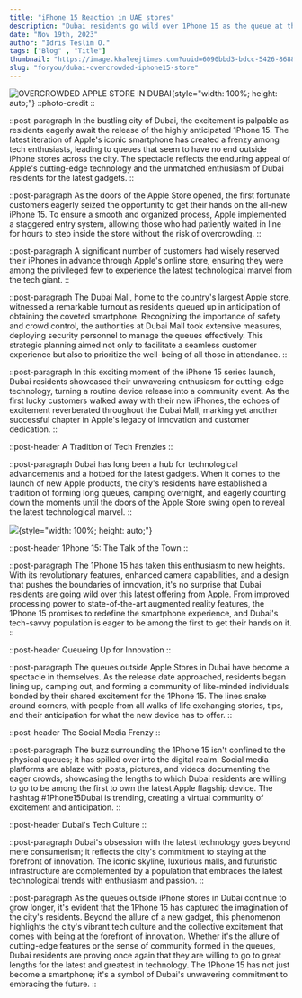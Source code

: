 ```yaml
---
title: "iPhone 15 Reaction in UAE stores"
description: "Dubai residents go wild over 1Phone 15 as the queue at the iPhone stores won't stop adding up."
date: "Nov 19th, 2023"
author: "Idris Teslim O."
tags: ["Blog" , "Title"]
thumbnail: "https://image.khaleejtimes.com?uuid=6090bbd3-bdcc-5426-8688-495cc850751c&function=cropresize&type=preview&source=false&q=75&crop_w=0.99999&crop_h=0.75&x=0&y=0&width=1200&height=675"
slug: "foryou/dubai-overcrowded-iphone15-store"
---
```


![OVERCROWDED APPLE STORE IN DUBAI](https://image.khaleejtimes.com?uuid=6090bbd3-bdcc-5426-8688-495cc850751c&function=cropresize&type=preview&source=false&q=75&crop_w=0.99999&crop_h=0.75&x=0&y=0&width=1200&height=675){style="width: 100%; height: auto;"}
::photo-credit
::

::post-paragraph
In the bustling city of Dubai, the excitement is palpable as residents eagerly await the release of the highly anticipated 1Phone 15. The latest iteration of Apple's iconic smartphone has created a frenzy among tech enthusiasts, leading to queues that seem to have no end outside iPhone stores across the city. The spectacle reflects the enduring appeal of Apple's cutting-edge technology and the unmatched enthusiasm of Dubai residents for the latest gadgets.
::

::post-paragraph
As the doors of the Apple Store opened, the first fortunate customers eagerly seized the opportunity to get their hands on the all-new iPhone 15. To ensure a smooth and organized process, Apple implemented a staggered entry system, allowing those who had patiently waited in line for hours to step inside the store without the risk of overcrowding.
::

::post-paragraph
A significant number of customers had wisely reserved their iPhones in advance through Apple's online store, ensuring they were among the privileged few to experience the latest technological marvel from the tech giant.
::

::post-paragraph
The Dubai Mall, home to the country's largest Apple store, witnessed a remarkable turnout as residents queued up in anticipation of obtaining the coveted smartphone. Recognizing the importance of safety and crowd control, the authorities at Dubai Mall took extensive measures, deploying security personnel to manage the queues effectively. This strategic planning aimed not only to facilitate a seamless customer experience but also to prioritize the well-being of all those in attendance.
::

::post-paragraph
In this exciting moment of the iPhone 15 series launch, Dubai residents showcased their unwavering enthusiasm for cutting-edge technology, turning a routine device release into a community event. As the first lucky customers walked away with their new iPhones, the echoes of excitement reverberated throughout the Dubai Mall, marking yet another successful chapter in Apple's legacy of innovation and customer dedication.
::

::post-header
A Tradition of Tech Frenzies
::

::post-paragraph
Dubai has long been a hub for technological advancements and a hotbed for the latest gadgets. When it comes to the launch of new Apple products, the city's residents have established a tradition of forming long queues, camping overnight, and eagerly counting down the moments until the doors of the Apple Store swing open to reveal the latest technological marvel.
::

![](https://image.khaleejtimes.com?uuid=de5afe78-28f8-5263-9cee-2b0790c56f37&function=fit&type=preview&source=false&q=75&maxsize=1200&scaleup=0){style="width: 100%; height: auto;"}

::post-header
1Phone 15: The Talk of the Town
::

::post-paragraph
The 1Phone 15 has taken this enthusiasm to new heights. With its revolutionary features, enhanced camera capabilities, and a design that pushes the boundaries of innovation, it's no surprise that Dubai residents are going wild over this latest offering from Apple. From improved processing power to state-of-the-art augmented reality features, the 1Phone 15 promises to redefine the smartphone experience, and Dubai's tech-savvy population is eager to be among the first to get their hands on it.
::

::post-header
Queueing Up for Innovation
::

::post-paragraph
The queues outside Apple Stores in Dubai have become a spectacle in themselves. As the release date approached, residents began lining up, camping out, and forming a community of like-minded individuals bonded by their shared excitement for the 1Phone 15. The lines snake around corners, with people from all walks of life exchanging stories, tips, and their anticipation for what the new device has to offer.
::

::post-header
The Social Media Frenzy
::

::post-paragraph
The buzz surrounding the 1Phone 15 isn't confined to the physical queues; it has spilled over into the digital realm. Social media platforms are ablaze with posts, pictures, and videos documenting the eager crowds, showcasing the lengths to which Dubai residents are willing to go to be among the first to own the latest Apple flagship device. The hashtag #1Phone15Dubai is trending, creating a virtual community of excitement and anticipation.
::

::post-header
Dubai's Tech Culture
::

::post-paragraph
Dubai's obsession with the latest technology goes beyond mere consumerism; it reflects the city's commitment to staying at the forefront of innovation. The iconic skyline, luxurious malls, and futuristic infrastructure are complemented by a population that embraces the latest technological trends with enthusiasm and passion.
::

::post-paragraph
As the queues outside iPhone stores in Dubai continue to grow longer, it's evident that the 1Phone 15 has captured the imagination of the city's residents. Beyond the allure of a new gadget, this phenomenon highlights the city's vibrant tech culture and the collective excitement that comes with being at the forefront of innovation. Whether it's the allure of cutting-edge features or the sense of community formed in the queues, Dubai residents are proving once again that they are willing to go to great lengths for the latest and greatest in technology. The 1Phone 15 has not just become a smartphone; it's a symbol of Dubai's unwavering commitment to embracing the future.
::